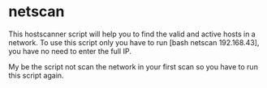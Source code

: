 # netscan
This hostscanner script will help you to find the valid and active hosts in a network. To use this script only you have to run [bash netscan 192.168.43], you have no need to enter the full IP.

My be the script not scan the network in your first scan so you have to run this script again.
